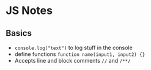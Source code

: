 # JS Notes

## Basics

- `console.log("text")` to log stuff in the console
- define functions `function name(input1, input2) {}`
- Accepts line and block comments `//` and `/**/`
